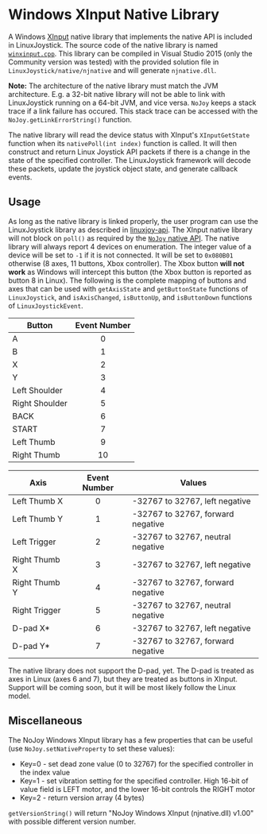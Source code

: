 # Windows XInput Native Library

A Windows [XInput](https://msdn.microsoft.com/en-us/library/windows/desktop/hh405053(v=vs.85).aspx) native library that implements the native API is included in LinuxJoystick. The source code of the native library is named [`winxinput.cpp`](LinuxJoystick/native/winxinput.cpp). This library can be compiled in Visual Studio 2015 (only the Community version was tested) with the provided solution file in `LinuxJoystick/native/njnative` and will generate `njnative.dll`.

**Note:** The architecture of the native library must match the JVM architecture. E.g. a 32-bit native library will not be able to link with LinuxJoystick running on a 64-bit JVM, and vice versa. `NoJoy` keeps a stack trace if a link failure has occured. This stack trace can be accessed with the `NoJoy.getLinkErrorString()` function.

The native library will read the device status with XInput's `XInputGetState` function when its `nativePoll(int index)` function is called. It will then construct and return Linux Joystick API packets if there is a change in the state of the specified controller. The LinuxJoystick framework will decode these packets, update the joystick object state, and generate callback events.

## Usage

As long as the native library is linked properly, the user program can use the LinuxJoystick library as described in [linuxjoy-api](linuxjoy-api.md). The XInput native library will not block on `poll()` as required by the [`NoJoy` native API](native-api.md). The native library will always report 4 devices on enumeration. The integer value of a device will be set to `-1` if it is not connected. It will be set to `0x080B01` otherwise (8 axes, 11 buttons, Xbox controller). The Xbox button **will not work** as Windows will intercept this button (the Xbox button is reported as button 8 in Linux). The following is the complete mapping of buttons and axes that can be used with `getAxisState` and `getButtonState` functions of `LinuxJoystick`, and `isAxisChanged`, `isButtonUp`, and `isButtonDown` functions of `LinuxJoystickEvent`.

| Button           | Event Number |
|------------------|:------------:|
| A                | 0            |
| B                | 1            |
| X                | 2            |
| Y                | 3            |
| Left Shoulder    | 4            |
| Right Shoulder   | 5            |
| BACK             | 6            |
| START            | 7            |
| Left Thumb       | 9            |
| Right Thumb      | 10           |

| Axis             | Event Number | Values                            |
|------------------|:------------:|-----------------------------------|
| Left Thumb X     | 0            | -32767 to 32767, left negative    |
| Left Thumb Y     | 1            | -32767 to 32767, forward negative |
| Left Trigger     | 2            | -32767 to 32767, neutral negative |
| Right Thumb X    | 3            | -32767 to 32767, left negative    |
| Right Thumb Y    | 4            | -32767 to 32767, forward negative |
| Right Trigger    | 5            | -32767 to 32767, neutral negative |
| D-pad X*         | 6            | -32767 to 32767, left negative    |
| D-pad Y*         | 7            | -32767 to 32767, forward negative |

The native library does not support the D-pad, yet. The D-pad is treated as axes in Linux (axes 6 and 7), but they are treated as buttons in XInput. Support will be coming soon, but it will be most likely follow the Linux model.

## Miscellaneous

The NoJoy Windows XInput library has a few properties that can be useful (use `NoJoy.setNativeProperty` to set these values):

- Key=0 - set dead zone value (0 to 32767) for the specified controller in the index value
- Key=1 - set vibration setting for the specified controller. High 16-bit of value field is LEFT motor, and the lower 16-bit controls the RIGHT motor
- Key=2 - return version array (4 bytes)
 
`getVersionString()` will return "NoJoy Windows XInput (njnative.dll) v1.00" with possible different version number.
